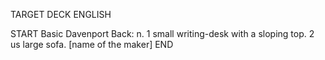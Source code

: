 TARGET DECK
ENGLISH

START
Basic
Davenport
Back: n. 1 small writing-desk with a sloping top. 2 us large sofa. [name of the maker]
END
